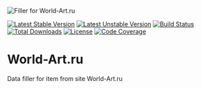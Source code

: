 ![Filler for World-Art.ru](http://www.world-art.ru/img/logo.gif)

[![Latest Stable Version](https://poser.pugx.org/anime-db/world-art-filler-bundle/v/stable.png)](https://packagist.org/packages/anime-db/world-art-filler-bundle)
[![Latest Unstable Version](https://poser.pugx.org/anime-db/world-art-filler-bundle/v/unstable.png)](https://packagist.org/packages/anime-db/world-art-filler-bundle)
[![Build Status](https://travis-ci.org/anime-db/world-art-filler-bundle.png)](https://travis-ci.org/anime-db/world-art-filler-bundle)
[![Total Downloads](https://poser.pugx.org/anime-db/world-art-filler-bundle/downloads.png)](https://packagist.org/packages/anime-db/world-art-filler-bundle)
[![License](https://poser.pugx.org/anime-db/world-art-filler-bundle/license.png)](https://packagist.org/packages/anime-db/world-art-filler-bundle)
[![Code Coverage](https://scrutinizer-ci.com/g/anime-db/world-art-filler-bundle/badges/coverage.png?b=master)](https://scrutinizer-ci.com/g/anime-db/world-art-filler-bundle/?branch=master)

# World-Art.ru #

Data filler for item from site World-Art.ru